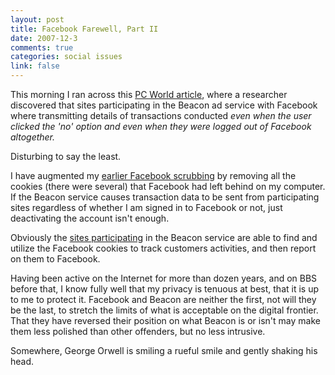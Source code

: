```yaml
--- 
layout: post
title: Facebook Farewell, Part II
date: 2007-12-3
comments: true
categories: social issues
link: false
---
```

This morning I ran across this <a href="http://www.pcworld.com/article/id,140182-c,onlineprivacy/article.html" title="Facebook Intrusive">PC World article</a>, where a researcher discovered that sites participating in the Beacon ad service with Facebook where transmitting details of transactions conducted <i>even when the user clicked the 'no' option and even when they were logged out of Facebook altogether.</i>

Disturbing to say the least.

I have augmented my <a href="http://www.zanshin.net/blogs/001383.html" title="Facebook Farewell">earlier Facebook scrubbing</a> by removing all the cookies (there were several) that Facebook had left behind on my computer.  If the Beacon service causes transaction data to be sent from participating sites regardless of whether I am signed in to Facebook or not, just deactivating the account isn't enough.

Obviously the <a href="http://www.dcoates.com/content/2007/11/17/41-sites-using-facebook-beacon-facebook-know-your-porn-viewing%3F" title="Participating Sites in Beacon">sites participating</a> in the Beacon service are able to find and utilize the Facebook cookies to track customers activities, and then report on them to Facebook.

Having been active on the Internet for more than dozen years, and on BBS before that, I know fully well that my privacy is tenuous at best, that it is up to me to protect it.  Facebook and Beacon are neither the first, not will they be the last, to stretch the limits of what is acceptable on the digital frontier.  That they have reversed their position on what Beacon is or isn't may make them less polished than other offenders, but no less intrusive.

Somewhere, George Orwell is smiling a rueful smile and gently shaking his head.
